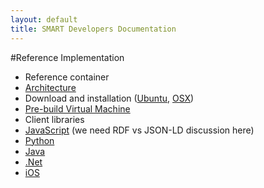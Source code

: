 ```yaml
---
layout: default
title: SMART Developers Documentation
---
```


#Reference Implementation

* Reference container
 * [Architecture](architecture.html)
 * Download and installation ([Ubuntu](install-ubuntu.html), [OSX](install-osx.html))
 * [Pre-build Virtual Machine](vm.html)
* Client libraries
 * [JavaScript](client-js.html) (we need RDF vs JSON-LD discussion here)
 * [Python](client-python.html)
 * [Java](client-java.html)
 * [.Net](client-dotnet.html)
 * [iOS](client-ios.html)